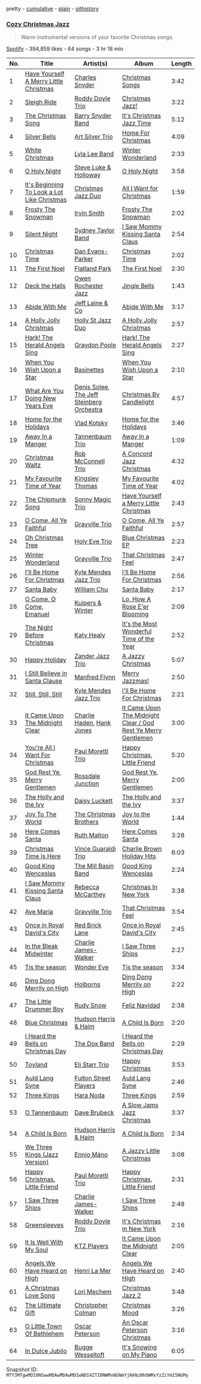 pretty - [cumulative](/playlists/cumulative/37i9dQZF1DWU0r6G8OGirN.md) - [plain](/playlists/plain/37i9dQZF1DWU0r6G8OGirN) - [githistory](https://github.githistory.xyz/mackorone/spotify-playlist-archive/blob/main/playlists/plain/37i9dQZF1DWU0r6G8OGirN)

### [Cozy Christmas Jazz](https://open.spotify.com/playlist/37i9dQZF1DWU0r6G8OGirN)

> Warm instrumental versions of your favorite Christmas songs.

[Spotify](https://open.spotify.com/user/spotify) - 394,859 likes - 64 songs - 3 hr 18 min

| No. | Title | Artist(s) | Album | Length |
|---|---|---|---|---|
| 1 | [Have Yourself A Merry Little Christmas](https://open.spotify.com/track/6boYat9zHcJseJJKBCKRS6) | [Charles Snyder](https://open.spotify.com/artist/29L67ywhlU9XACCtmJQMSr) | [Christmas Songs](https://open.spotify.com/album/5HbLO8vIITOIGpNGc5q8My) | 3:42 |
| 2 | [Sleigh Ride](https://open.spotify.com/track/3CwE9ExeHCA9ho6hy1lrNZ) | [Roddy Doyle Trio](https://open.spotify.com/artist/2NpfQuA1kHiGx9LHgDx4p3) | [Christmas Jazz!](https://open.spotify.com/album/5Zb21fmHLMw1lkft5F88Id) | 3:22 |
| 3 | [The Christmas Song](https://open.spotify.com/track/0GV5Du6sVdokEA5Xd1Cs8a) | [Barry Snyder Band](https://open.spotify.com/artist/5xmw30TV4tlHFIOH6HmPnd) | [It's Christmas Jazz Time](https://open.spotify.com/album/5JR94Jt73E9NuIAWksIoKR) | 5:12 |
| 4 | [Silver Bells](https://open.spotify.com/track/5cT9UuSKWfCYbDCDQwS2aY) | [Art Silver Trio](https://open.spotify.com/artist/1IdNwXpBJIXak2tdHmICgT) | [Home For Christmas](https://open.spotify.com/album/1K6iFbZbde2NZetHrW1Jj0) | 4:09 |
| 5 | [White Christmas](https://open.spotify.com/track/6uVCqvznAx7pOYHTNlxulb) | [Lyla Lee Band](https://open.spotify.com/artist/44QGQt033sUjbeecDPn791) | [Winter Wonderland](https://open.spotify.com/album/74pI1XqEAgFfo1T2UGDEZs) | 2:33 |
| 6 | [O Holy Night](https://open.spotify.com/track/2RCvNuag0gdN0lmywnVxTu) | [Steve Luke & Holloway](https://open.spotify.com/artist/4rK2sefIZVrvpsz6MoXKvY) | [O Holy Night](https://open.spotify.com/album/2H8X72tUBjkUEn97HGzjx8) | 3:58 |
| 7 | [It's Beginning To Look a Lot Like Christmas](https://open.spotify.com/track/2ekoeJhto1KoKUzlaFokde) | [Christmas Jazz Duo](https://open.spotify.com/artist/13XRIoHlZNZChhsOwvkovD) | [All I Want for Christmas](https://open.spotify.com/album/4fUlyX2S164VoHO2y4IYP4) | 1:59 |
| 8 | [Frosty The Snowman](https://open.spotify.com/track/6i78EhlNpCODok4KjHKLrf) | [Irvin Smith](https://open.spotify.com/artist/72epe9asXn1RtuXkKrtBcE) | [Frosty The Snowman](https://open.spotify.com/album/1I9rcVH3yBxsNGUHb8X5Wk) | 2:02 |
| 9 | [Silent Night](https://open.spotify.com/track/2QRzVMpP0v8RqmHctJ6yCH) | [Sydney Taylor Band](https://open.spotify.com/artist/2M3GH9JFk7Z62j2XarUJ1g) | [I Saw Mommy Kissing Santa Claus](https://open.spotify.com/album/5P0WsqOfG5viZpxVpqIuaI) | 2:54 |
| 10 | [Christmas Time](https://open.spotify.com/track/3Cs5m2rS0UnYx4UWppPLP8) | [Dan Evans\-Parker](https://open.spotify.com/artist/4OSxWbYWRbUZzmkKS6PRM4) | [Christmas Time](https://open.spotify.com/album/4O0xBHOwwopsTrx6Jo3MRt) | 2:02 |
| 11 | [The First Noel](https://open.spotify.com/track/4pVxflK7JBEAzj4pEY8G8e) | [Flatland Park](https://open.spotify.com/artist/6xOql32xqR0X46QkNLCzPd) | [The First Noel](https://open.spotify.com/album/0UykYUfd6JfL0WXXqbKGiX) | 2:30 |
| 12 | [Deck the Halls](https://open.spotify.com/track/2HVU1szAZjST5179APX1ck) | [Owen Rochester Jazz](https://open.spotify.com/artist/7qYuRRLowPK759yfhiY1cS) | [Jingle Bells](https://open.spotify.com/album/7wSW8TOkMzrSiAD6Wulblw) | 1:43 |
| 13 | [Abide With Me](https://open.spotify.com/track/7qPYEUXACuFdUyywP24ZvO) | [Jeff Laine & Co](https://open.spotify.com/artist/4i2Ps9G6SHd16reEGA5xva) | [Abide With Me](https://open.spotify.com/album/5zBhekiGUyciT3kBry7MRp) | 3:17 |
| 14 | [A Holly Jolly Christmas](https://open.spotify.com/track/1pIu25hl8EmtdXTHQqV51T) | [Holly St Jazz Duo](https://open.spotify.com/artist/5v5Z6rjlMk2Kp4wBxxNv80) | [A Holly Jolly Christmas](https://open.spotify.com/album/2OjP7B1WKh8VcezjQnJ85k) | 2:57 |
| 15 | [Hark! The Herald Angels Sing](https://open.spotify.com/track/4RzVqpmyoVlRGSLPuPhm5u) | [Graydon Poole](https://open.spotify.com/artist/3CXnbwsLsa3i13StMUzT37) | [Hark! The Herald Angels Sing](https://open.spotify.com/album/4lnAUFKMnMf7m1a8DlrA0t) | 2:27 |
| 16 | [When You Wish Upon a Star](https://open.spotify.com/track/1RS0fQUXF7GJRC5SJwX6MW) | [Basinettes](https://open.spotify.com/artist/3PGR6FLLZdC24ZKvow1IQQ) | [When You Wish Upon a Star](https://open.spotify.com/album/45GERqZgHo745HSE9VgjgN) | 2:10 |
| 17 | [What Are You Doing New Years Eve](https://open.spotify.com/track/1fnKHY9FBFexqlx69unvhd) | [Denis Solee](https://open.spotify.com/artist/2D90eAxzLfSL7KkvptyUtF), [The Jeff Steinberg Orchestra](https://open.spotify.com/artist/3rw5T4cOHin6M1Jaf912oJ) | [Christmas By Candlelight](https://open.spotify.com/album/3tSZBHIEPQo1nOrniwqadI) | 4:57 |
| 18 | [Home for the Holidays](https://open.spotify.com/track/6M2ZatEcMJNWrhm7dF8h6M) | [Vlad Kotsky](https://open.spotify.com/artist/4dXJTtjTNvhUGdt2j7CU2M) | [Home for the Holidays](https://open.spotify.com/album/3mcRjaxQEF83X8u7PWHqba) | 3:46 |
| 19 | [Away In a Manger](https://open.spotify.com/track/2GRvpoXLoxOiu88ME6YX6y) | [Tannenbaum Trio](https://open.spotify.com/artist/5o0nK5sGCqA1E4MTOCgpSn) | [Away In a Manger](https://open.spotify.com/album/0zMvwS3xk4yzILsWST0dZ5) | 1:09 |
| 20 | [Christmas Waltz](https://open.spotify.com/track/0myOinmRDkfWlHnG2wIFzh) | [Rob McConnell Trio](https://open.spotify.com/artist/53mwOK94FGkKKUBUq9jGTx) | [A Concord Jazz Christmas](https://open.spotify.com/album/3cR6XhgcN0mAP5bGVF9ghX) | 4:32 |
| 21 | [My Favourite Time of Year](https://open.spotify.com/track/61IXkIVYvfpKdjzEQeMU54) | [Kingsley Thomas](https://open.spotify.com/artist/754IxKxKlDAQO5YATUAd6t) | [My Favourite Time of Year](https://open.spotify.com/album/5erwrkAgvvtsofeB64etXw) | 4:02 |
| 22 | [The Chipmunk Song](https://open.spotify.com/track/0fQOIeqzT092q2p8wDDBYl) | [Sonny Magic Trio](https://open.spotify.com/artist/5UBpgvMO0TGIUiuD69RAP3) | [Have Yourself a Merry Little Christmas](https://open.spotify.com/album/3owNP9iL5Db7iKu7JEyWEg) | 2:43 |
| 23 | [O Come, All Ye Faithful](https://open.spotify.com/track/4dCXTJhIjUlSMPwIFGeZlt) | [Grayville Trio](https://open.spotify.com/artist/6ll13Y20dnndy8mAuF9tgk) | [O Come, All Ye Faithful](https://open.spotify.com/album/1UsbNMO5iRcpE0ByR3iZfA) | 2:57 |
| 24 | [Oh Christmas Tree](https://open.spotify.com/track/4HkmCOAh5oqQ7KsihV2Yfs) | [Holy Eve Trio](https://open.spotify.com/artist/2MIg8Vq5NCa9AER8dbCFDG) | [Blue Christmas EP](https://open.spotify.com/album/4dJvLEZjecdymJWBHCiZiZ) | 2:23 |
| 25 | [Winter Wonderland](https://open.spotify.com/track/09hSLe9VWIOT5uiMDufJZF) | [Grayville Trio](https://open.spotify.com/artist/6ll13Y20dnndy8mAuF9tgk) | [That Christmas Feel](https://open.spotify.com/album/1eRIaiBeErayP8Cfve02kJ) | 2:47 |
| 26 | [I'll Be Home For Christmas](https://open.spotify.com/track/2s77QtuUY02DggvJbX4dtR) | [Kyle Mendes Jazz Trio](https://open.spotify.com/artist/0KZqPiOKt79SlPR6kzZUm2) | [I'll Be Home For Christmas](https://open.spotify.com/album/3JFeZMiH5g3cXfrxpNkXtS) | 2:56 |
| 27 | [Santa Baby](https://open.spotify.com/track/4t7gSDW8t9Nzoy3z63Q253) | [William Chu](https://open.spotify.com/artist/1OMbaqIBBz86y7FdoMcwMv) | [Santa Baby](https://open.spotify.com/album/0oVxHx60zwj8nRiPgkcDGp) | 2:17 |
| 28 | [O Come, O Come, Emanuel](https://open.spotify.com/track/1vx0XNUpmrALy5N9SN4GP5) | [Kuipers & Winter](https://open.spotify.com/artist/1afLjwMvnNhyy6JpewWpeK) | [Lo, How A Rose E'er Blooming](https://open.spotify.com/album/14HGV5wCgntXHX62s5RiII) | 2:09 |
| 29 | [The Night Before Christmas](https://open.spotify.com/track/3qYP1z6cSQuTUosdMURZtw) | [Katy Healy](https://open.spotify.com/artist/4FSVptHzrQg8goD1Evmdgo) | [It's the Most Wonderful Time of the Year](https://open.spotify.com/album/3jkYXSoDo3mH23yZaTVy6W) | 2:52 |
| 30 | [Happy Holiday](https://open.spotify.com/track/2Zmibx9TsizyFYCJFWnJXc) | [Zander Jazz Trio](https://open.spotify.com/artist/5QBHt7kiJsvbsdJx30kMhl) | [A Jazzy Christmas](https://open.spotify.com/album/5Ov8mmEM065VnF8glNLZUH) | 5:07 |
| 31 | [I Still Believe in Santa Clause](https://open.spotify.com/track/23SGz7Wz2c5A9830LLUCdH) | [Manfred Flynn](https://open.spotify.com/artist/1zGhQhooGB9J162ncgrR68) | [Merry Jazzmas!](https://open.spotify.com/album/3VycMqU4q8PbpBMVUiGV4i) | 2:50 |
| 32 | [Still, Still, Still](https://open.spotify.com/track/1L0op2aXXuCnWsGT8ltTMW) | [Kyle Mendes Jazz Trio](https://open.spotify.com/artist/0KZqPiOKt79SlPR6kzZUm2) | [I'll Be Home For Christmas](https://open.spotify.com/album/3JFeZMiH5g3cXfrxpNkXtS) | 2:21 |
| 33 | [It Came Upon The Midnight Clear](https://open.spotify.com/track/7kgBkrinjUUCan2juXayQZ) | [Charlie Haden](https://open.spotify.com/artist/5Pqc0ZFA20Y9zGJZ3ojUin), [Hank Jones](https://open.spotify.com/artist/0BhFfJmScFj7OzqVaDqnSv) | [It Came Upon The Midnight Clear / God Rest Ye Merry Gentlemen](https://open.spotify.com/album/5MkXBVo1xAvfjfTg6Sn6yP) | 3:00 |
| 34 | [You're All I Want For Christmas](https://open.spotify.com/track/3TKli016N6D1XnU0Jz8xVx) | [Paul Moretti Trio](https://open.spotify.com/artist/13xgTeeJ91pCS0JYRCL41b) | [Happy Christmas, Little Friend](https://open.spotify.com/album/66xxXSW7xjV4bLQwj3FXtF) | 5:20 |
| 35 | [God Rest Ye, Merry Gentlemen](https://open.spotify.com/track/4uTqFlXMoLOn8qbc50Ib5d) | [Rossdale Junction](https://open.spotify.com/artist/07lLIhOAtuwjGaZ0goh3iO) | [God Rest Ye, Merry Gentlemen](https://open.spotify.com/album/4YL35s4guMbT7Sfn696Rny) | 2:00 |
| 36 | [The Holly and the Ivy](https://open.spotify.com/track/0F8ZbcUtitZnH2b9E2azZa) | [Daisy Luckett](https://open.spotify.com/artist/2tVudUZYXpEdgAK3TDPYoH) | [The Holly and the Ivy](https://open.spotify.com/album/0RFl5bt4ejJMnGGZR21BWe) | 3:37 |
| 37 | [Joy To The World](https://open.spotify.com/track/1HPF2x2SgdWwrGVgPh16ki) | [The Christmas Brothers](https://open.spotify.com/artist/4hq9JfKZqh3qDuAvRZK81e) | [Joy to the World](https://open.spotify.com/album/1kezJtycElHPKwIsI6x1ur) | 1:44 |
| 38 | [Here Comes Santa](https://open.spotify.com/track/7dXYFKVoQhAkrY9U2qQzpA) | [Ruth Malton](https://open.spotify.com/artist/2mm0psmPDIsQH3XtQGsl25) | [Here Comes Santa](https://open.spotify.com/album/6ZLd0vpnu2UBLUN7gGUeQk) | 3:28 |
| 39 | [Christmas Time Is Here](https://open.spotify.com/track/7aEjsTKJKspp01vkeVgeRr) | [Vince Guaraldi Trio](https://open.spotify.com/artist/4ytkhMSAnrDP8XzRNlw9FS) | [Charlie Brown Holiday Hits](https://open.spotify.com/album/1d3w7T3iyK3JJQ6kdpE6l9) | 6:03 |
| 40 | [Good King Wenceslas](https://open.spotify.com/track/2ZSUAGIAUGFRBifcs0SuNt) | [The Mill Basin Band](https://open.spotify.com/artist/4lMgo5IwaCdF1fRSdubcUU) | [Good King Wenceslas](https://open.spotify.com/album/3hgjaTTBTZVIHuXLbUN5my) | 2:24 |
| 41 | [I Saw Mommy Kissing Santa Claus](https://open.spotify.com/track/5DLLYzJ575Fm5nO9JMz1Qb) | [Rebecca McCarthey](https://open.spotify.com/artist/6jwFngKucSiFvC4ZnyNuSq) | [Christmas In New York](https://open.spotify.com/album/2f1Yvqn1ObgJjAZahXKAsW) | 3:38 |
| 42 | [Ave Maria](https://open.spotify.com/track/4Ed2ZWI33fojtD1FRhVk29) | [Grayville Trio](https://open.spotify.com/artist/6ll13Y20dnndy8mAuF9tgk) | [That Christmas Feel](https://open.spotify.com/album/1eRIaiBeErayP8Cfve02kJ) | 3:54 |
| 43 | [Once in Royal David's City](https://open.spotify.com/track/68ugUmH1wjIN0vCR98sC7G) | [Red Brick Lane](https://open.spotify.com/artist/2zw8MpGMCASv0YfeAuUUzJ) | [Once in Royal David's City](https://open.spotify.com/album/5dDT9Nh3MCITsacmvIv6lp) | 2:45 |
| 44 | [In the Bleak Midwinter](https://open.spotify.com/track/5QCub19WJvIa3TDtJaHl8I) | [Charlie James\-Walker](https://open.spotify.com/artist/7apm9TJQ66v5ykLahf9B3U) | [I Saw Three Ships](https://open.spotify.com/album/72Eg5ywjro4gFFqgG8ewqS) | 2:27 |
| 45 | [Tis the season](https://open.spotify.com/track/7lA5vslbewlQUi7gRiAbOJ) | [Wonder Eve](https://open.spotify.com/artist/2UWIuNSfLubqitB2Kf0rAa) | [Tis the season](https://open.spotify.com/album/02lApfaX6ADtpenYYHS3nC) | 3:34 |
| 46 | [Ding Dong Merrily on High](https://open.spotify.com/track/0ETXxrPmqmWNuxpuHRqWfb) | [Holborns](https://open.spotify.com/artist/2gC8FqAcOqWElBDNVIHbRm) | [Ding Dong Merrily on High](https://open.spotify.com/album/4B6xLARC7he8mOqBA0yjKu) | 2:22 |
| 47 | [The Little Drummer Boy](https://open.spotify.com/track/4rJLWRjJvtMlXatjjzaEAr) | [Rudy Snow](https://open.spotify.com/artist/3bBZZ3bsQwZ6DmUH51cabg) | [Feliz Navidad](https://open.spotify.com/album/0OYWQmZW2kvyBeQ5ANypyK) | 2:38 |
| 48 | [Blue Christmas](https://open.spotify.com/track/5Xsw49uHfrolDpzV1S0R3n) | [Hudson Harris & Haim](https://open.spotify.com/artist/29EE6iBb3i7sWjsz410xbV) | [A Child Is Born](https://open.spotify.com/album/5i3P1z4tgoe8qMFnsFG9Bb) | 2:20 |
| 49 | [I Heard the Bells on Christmas Day](https://open.spotify.com/track/5i5I6SXrI8No6aEHrGlzIx) | [The Dox Band](https://open.spotify.com/artist/5nk8TLI3DoGV9Fyaa7V9JL) | [I Heard the Bells on Christmas Day](https://open.spotify.com/album/7dko1YoyuNsJ3z6pFLsp5c) | 2:29 |
| 50 | [Toyland](https://open.spotify.com/track/3frljinYzzUNd5YRIF6xhj) | [Eli Starr Trio](https://open.spotify.com/artist/5oITtTq61bt7N9ZvaJf7G7) | [Happy Christmas](https://open.spotify.com/album/0vaiiGYLM0VxFC0Krfd1zq) | 3:53 |
| 51 | [Auld Lang Syne](https://open.spotify.com/track/777i3gdjJMVlWvVJvErZeu) | [Fulton Street Players](https://open.spotify.com/artist/3ZOpJEdIEoBxNv0MWG5FB0) | [Auld Lang Syne](https://open.spotify.com/album/3ct7cW6gOZZg8Md58zyna9) | 2:46 |
| 52 | [Three Kings](https://open.spotify.com/track/2KwzZRHYlsFzGDk1yhMs7Q) | [Hara Noda](https://open.spotify.com/artist/6ezFSYpcIHmJfQ0ZrGQmyh) | [Three Kings](https://open.spotify.com/album/197S7gs5VS1KvDx5aHoau5) | 2:59 |
| 53 | [O Tannenbaum](https://open.spotify.com/track/2xADXrCsbvisyiD4GGkXYo) | [Dave Brubeck](https://open.spotify.com/artist/3kUKwTJdH8FuWzF8p6Dg9E) | [A Slow Jams Jazz Christmas](https://open.spotify.com/album/7CVYLI6ozhkfiV8Lken1OQ) | 3:37 |
| 54 | [A Child Is Born](https://open.spotify.com/track/6jhdzfTDrFAHeK54v3T3JW) | [Hudson Harris & Haim](https://open.spotify.com/artist/29EE6iBb3i7sWjsz410xbV) | [A Child Is Born](https://open.spotify.com/album/5i3P1z4tgoe8qMFnsFG9Bb) | 2:34 |
| 55 | [We Three Kings \(Jazz Version\)](https://open.spotify.com/track/5uIylVaLyLDOe3YQTo9Arc) | [Ennio Máno](https://open.spotify.com/artist/257NeKIWsdypZxr0j4xnOs) | [A Jazzy Little Christmas](https://open.spotify.com/album/3dEp0spQB8Yz3vPr2PUWc3) | 3:08 |
| 56 | [Happy Christmas, Little Friend](https://open.spotify.com/track/4k9rdBjThAkWE6dkGRT3a2) | [Paul Moretti Trio](https://open.spotify.com/artist/13xgTeeJ91pCS0JYRCL41b) | [Happy Christmas, Little Friend](https://open.spotify.com/album/66xxXSW7xjV4bLQwj3FXtF) | 2:31 |
| 57 | [I Saw Three Ships](https://open.spotify.com/track/1OfkfkZeJVO0hB26HTP1o2) | [Charlie James\-Walker](https://open.spotify.com/artist/7apm9TJQ66v5ykLahf9B3U) | [I Saw Three Ships](https://open.spotify.com/album/72Eg5ywjro4gFFqgG8ewqS) | 2:48 |
| 58 | [Greensleeves](https://open.spotify.com/track/3yUhFUj9GsId8yqwNIMndK) | [Roddy Doyle Trio](https://open.spotify.com/artist/2NpfQuA1kHiGx9LHgDx4p3) | [It's Christmas in New York](https://open.spotify.com/album/2DmDhBWAZQXULbEPjCtUKI) | 2:16 |
| 59 | [It Is Well With My Soul](https://open.spotify.com/track/0qcckgiXgPlmE2DtJFRWAk) | [KTZ Players](https://open.spotify.com/artist/5IFXbDEfoLijwZB1YB2bTe) | [It Came Upon the Midnight Clear](https://open.spotify.com/album/55akvbir79e3aLW1XBS0pz) | 2:05 |
| 60 | [Angels We Have Heard on High](https://open.spotify.com/track/0TDif8fPpS7TfXsOHLHfDn) | [Henri La Mer](https://open.spotify.com/artist/4pkV0vxYX43iSVbrQaFSO9) | [Angels We Have Heard on High](https://open.spotify.com/album/2KqInjYpnuhRqjqff6qgDF) | 2:40 |
| 61 | [A Christmas Love Song](https://open.spotify.com/track/1rkIIRDsTaaAShnlE3qxyD) | [Lori Mechem](https://open.spotify.com/artist/4iOaiUFARBMbAKFW1AHeI4) | [Christmas Jazz 2](https://open.spotify.com/album/28uj6wDrwR9YLC4DPYjrT2) | 3:48 |
| 62 | [The Ultimate Gift](https://open.spotify.com/track/1VhZ2wkxATCvH9lwOHsgC0) | [Christopher Colman](https://open.spotify.com/artist/1UxRQ4Luzf0P1b6zFjXk7N) | [Christmas Mood](https://open.spotify.com/album/1prCYFqQV04mzRptYLm1pm) | 3:26 |
| 63 | [O Little Town Of Bethlehem](https://open.spotify.com/track/7mN5Va59eJwb5fRTuOmuUb) | [Oscar Peterson](https://open.spotify.com/artist/6zkX5fhrSD4tdVOmimR9wB) | [An Oscar Peterson Christmas](https://open.spotify.com/album/74wmf30QFStNhgwiLLNPuk) | 3:16 |
| 64 | [In Dulce Jubilo](https://open.spotify.com/track/7j2B1yYjSxVg9MGEQLIBqn) | [Bugge Wesseltoft](https://open.spotify.com/artist/4p35pLn1lRgqoVVsnqNZEK) | [It's Snowing on My Piano](https://open.spotify.com/album/2GVRqMDD7XThNuI6pxqlAX) | 6:05 |

Snapshot ID: `MTY3MTgwMDI0NSwwMDAwMDAwMDIwNDI4ZTI0NWMxNGNmYjNkNzNhOWMxYzZiYmI5NGMy`
